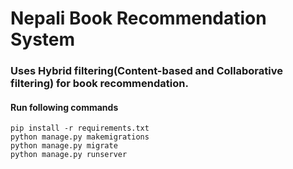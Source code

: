 # Nepali Book Recommendation System

### Uses Hybrid filtering(Content-based and Collaborative filtering) for book recommendation.
#### Run following commands
```
pip install -r requirements.txt
python manage.py makemigrations
python manage.py migrate
python manage.py runserver
```